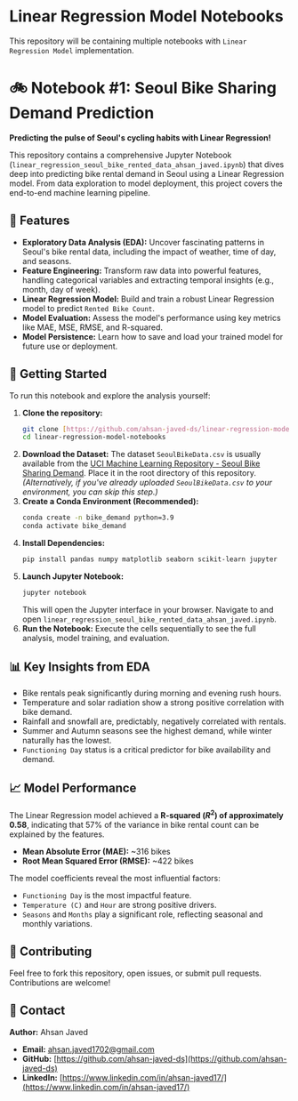 # Linear Regression Model Notebooks
This repository will be containing multiple notebooks with `Linear Regression Model` implementation.

# 🚲 Notebook #1: Seoul Bike Sharing Demand Prediction

**Predicting the pulse of Seoul's cycling habits with Linear Regression!**

This repository contains a comprehensive Jupyter Notebook (`linear_regression_seoul_bike_rented_data_ahsan_javed.ipynb`) that dives deep into predicting bike rental demand in Seoul using a Linear Regression model. From data exploration to model deployment, this project covers the end-to-end machine learning pipeline.

## 🌟 Features

* **Exploratory Data Analysis (EDA):** Uncover fascinating patterns in Seoul's bike rental data, including the impact of weather, time of day, and seasons.
* **Feature Engineering:** Transform raw data into powerful features, handling categorical variables and extracting temporal insights (e.g., month, day of week).
* **Linear Regression Model:** Build and train a robust Linear Regression model to predict `Rented Bike Count`.
* **Model Evaluation:** Assess the model's performance using key metrics like MAE, MSE, RMSE, and R-squared.
* **Model Persistence:** Learn how to save and load your trained model for future use or deployment.

## 🚀 Getting Started

To run this notebook and explore the analysis yourself:

1.  **Clone the repository:**
    ```bash
    git clone [https://github.com/ahsan-javed-ds/linear-regression-model-notebooks.git](https://github.com/YOUR_USERNAME/YOUR_REPOSITORY_NAME.git)
    cd linear-regression-model-notebooks
    ```
2.  **Download the Dataset:**
    The dataset `SeoulBikeData.csv` is usually available from the [UCI Machine Learning Repository - Seoul Bike Sharing Demand](https://archive.ics.uci.edu/dataset/560/seoul+bike+sharing+demand). Place it in the root directory of this repository.
    *(Alternatively, if you've already uploaded `SeoulBikeData.csv` to your environment, you can skip this step.)*
3.  **Create a Conda Environment (Recommended):**
    ```bash
    conda create -n bike_demand python=3.9
    conda activate bike_demand
    ```
4.  **Install Dependencies:**
    ```bash
    pip install pandas numpy matplotlib seaborn scikit-learn jupyter
    ```
5.  **Launch Jupyter Notebook:**
    ```bash
    jupyter notebook
    ```
    This will open the Jupyter interface in your browser. Navigate to and open `linear_regression_seoul_bike_rented_data_ahsan_javed.ipynb`.
6.  **Run the Notebook:** Execute the cells sequentially to see the full analysis, model training, and evaluation.

## 📊 Key Insights from EDA

* Bike rentals peak significantly during morning and evening rush hours.
* Temperature and solar radiation show a strong positive correlation with bike demand.
* Rainfall and snowfall are, predictably, negatively correlated with rentals.
* Summer and Autumn seasons see the highest demand, while winter naturally has the lowest.
* `Functioning Day` status is a critical predictor for bike availability and demand.

## 📈 Model Performance

The Linear Regression model achieved a **R-squared ($R^2$) of approximately 0.58**, indicating that 57% of the variance in bike rental count can be explained by the features.

* **Mean Absolute Error (MAE):** ~316 bikes
* **Root Mean Squared Error (RMSE):** ~422 bikes

The model coefficients reveal the most influential factors:
* `Functioning Day` is the most impactful feature.
* `Temperature (C)` and `Hour` are strong positive drivers.
* `Seasons` and `Months` play a significant role, reflecting seasonal and monthly variations.

## 🤝 Contributing

Feel free to fork this repository, open issues, or submit pull requests. Contributions are welcome!

## 📧 Contact

**Author:** Ahsan Javed
* **Email:** ahsan.javed1702@gmail.com
* **GitHub:** [https://github.com/ahsan-javed-ds](https://github.com/ahsan-javed-ds)
* **LinkedIn:** [https://www.linkedin.com/in/ahsan-javed17/](https://www.linkedin.com/in/ahsan-javed17/)
